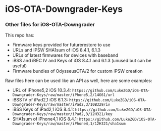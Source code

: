 # iOS-OTA-Downgrader-Keys
### Other files for iOS-OTA-Downgrader
 
This repo has:

- Firmware keys provided for futurerestore to use
- URLs and IPSW SHA1sum of iOS 8.4.1, 6.1.3
- URLs of latest firmwares for devices with baseband
- iBSS and iBEC IV and Keys of iOS 8.4.1 and 6.1.3 (unused but can be useful)
- Firmware bundles of OdysseusOTA/2 for custom IPSW creation

Raw files here can be used like an API as well, here are some examples:

- URL of iPhone5,2 iOS 10.3.4: `https://github.com/LukeZGD/iOS-OTA-Downgrader-Keys/raw/master/iPhone5,2/14G61/url`
- iBSS IV of iPad2,1 iOS 6.1.3: `https://github.com/LukeZGD/iOS-OTA-Downgrader-Keys/raw/master/iPad2,3/10B329/iv`
- iBSS Keys of iPad2,1 iOS 8.4.1: `https://github.com/LukeZGD/iOS-OTA-Downgrader-Keys/raw/master/iPad2,3/12H321/key`
- SHA1sum of iPhone4,1 iOS 8.4.1: `https://github.com/LukeZGD/iOS-OTA-Downgrader-Keys/raw/master/iPhone4,1/12H321/sha1sum`

